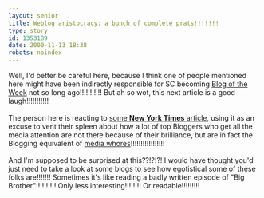 ```yaml
---
layout: senior
title: Weblog aristocracy: a bunch of complete prats!!!!!!!
type: story
id: 1353189
date: 2000-11-13 18:38
robots: noindex
---
```

Well, I'd better be careful here, because I think one of people mentioned here might have been indirectly responsible for SC becoming <a href="http://seniorcitizen.blogspot.com/archives/2000_10_08_seniorcitizen_archive.html#1079810">Blog of the Week</a> not so long ago!!!!!!!!!!! But ah so wot, this next article is a good laugh!!!!!!!!!!!<br/> <br/>The person here is reacting to <a href="http://www.geocities.com/pyrafan2000/newyorker.html">some <b>New York Times</b> article</a>, using it as an excuse to vent their spleen about how a lot of top Bloggers who get all the media attention are not there because of their brilliance, but are in fact the Blogging equivalent of <a href="http://www.fawny.org/decon-blog.html">media whores</a>!!!!!!!!!!!!!!!!!<br/> <br/>And I'm supposed to be surprised at this??!?!?! I would have thought you'd just need to take a look at some blogs to see how egotistical some of these folks are!!!!!!! Sometimes it's like reading a badly written episode of "Big Brother"!!!!!!!!!! Only less interesting!!!!!!!! Or readable!!!!!!!!!